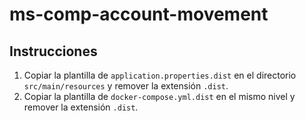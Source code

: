 # ms-comp-account-movement

## Instrucciones

1. Copiar la plantilla de ```application.properties.dist``` en el directorio ```src/main/resources``` y remover la extensión ```.dist```.
2. Copiar la plantilla de ```docker-compose.yml.dist``` en el mismo nivel y remover la extensión ```.dist```.


